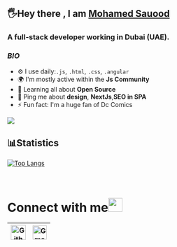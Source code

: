 
## 🖐Hey there ,   I am [Mohamed Sauood](https://sauood.vercel.app/)
### A full-stack developer working in Dubai (UAE).
### *BIO*
- ⚙️ I use daily:`.js`, `.html`, `.css`, `.angular`
- 🌍 I'm mostly active within the **Js Community**
- 🌱 Learning all about **Open Source**
- 💬 Ping me about **design**, **NextJs**,**SEO in SPA**
- ⚡️ Fun fact: I'm a huge fan of Dc Comics
<img  src="https://i.imgur.com/2PG6zbg.jpg">

<br/>

## 📊Statistics


[![Top Langs](https://github-readme-stats.vercel.app/api/top-langs/?username=mohdsauood&layout=compact)](https://github.com/anuraghazra/github-readme-stats)

<br/>

# Connect with me<img src="https://github.com/TheDudeThatCode/TheDudeThatCode/blob/master/Assets/Handshake.gif" height="32px">



|  [<img src="https://cdn.svgporn.com/logos/github-icon.svg" alt="Github logo" width="34">](https://github.com/mohdsauood/)  | [<img src="https://github.com/TheDudeThatCode/TheDudeThatCode/blob/master/Assets/Gmail.svg" alt="Gmail logo" height="32">](mailto:mohamedsauood@gmail.com) | 
|:---:|:---:|



